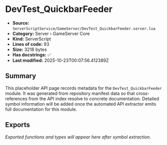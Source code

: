 # DevTest_QuickbarFeeder

- **Source:** `ServerScriptService/GameServer/DevTest_QuickbarFeeder.server.lua`
- **Category:** Server › GameServer Core
- **Kind:** ServerScript
- **Lines of code:** 93
- **Size:** 3218 bytes
- **Has docstrings:** ✅
- **Last modified:** 2025-10-23T00:07:56.412389Z

## Summary

This placeholder API page records metadata for the `DevTest_QuickbarFeeder` module. It was generated
from repository manifest data so that cross-references from the API index resolve to
concrete documentation. Detailed symbol information will be added once the automated
API extractor emits full documentation for this module.

## Exports

_Exported functions and types will appear here after symbol extraction._
